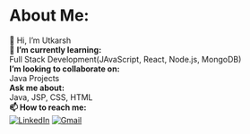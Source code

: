 # About Me: 
👋 Hi, I’m Utkarsh <br> 🌱 **I’m currently learning:** <br>Full Stack Development(JAvaScript, React, Node.js, MongoDB) <br> **I’m looking to collaborate on:** <br>Java Projects<br>
**Ask me about:** <br>
Java, JSP, CSS, HTML<br>
**📫 How to reach me:** <br>
[![LinkedIn](https://img.shields.io/badge/LinkedIn-0077B5?style=for-the-badge&logo=linkedin&logoColor=white)](https://www.linkedin.com/in/utkarshbhardwaj7)
[![Gmail](https://img.shields.io/badge/Gmail-D14836?style=for-the-badge&logo=gmail&logoColor=white)](https://www.accounts.gmail.com/utkarsh7423@gmail.com)

<!---
UtkarshBhardwaj1/UtkarshBhardwaj1 is a ✨ special ✨ repository because its `README.md` (this file) appears on your GitHub profile.
You can click the Preview link to take a look at your changes.
--->
